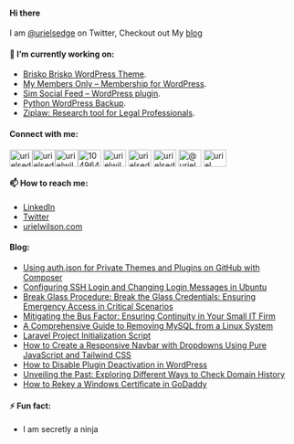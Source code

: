 #### Hi there

<!--
**devuri/devuri** is a ✨ _special_ ✨ repository because its `README.md` (this file) appears on your GitHub profile.
-->
I am [@urielsedge](https://twitter.com/urielsedge) on Twitter, Checkout out My [blog](http://urielwilson.com/)

#### 🔭 I’m currently working on:
* [Brisko Brisko WordPress Theme](https://wordpress.org/themes/brisko/).
* [My Members Only – Membership for WordPress](https://wordpress.org/plugins/iceyi-members-only/).
* [Sim Social Feed – WordPress plugin](https://wordpress.org/plugins/sim-social-feed/).
* [Python WordPress Backup](https://github.com/devuri/python-wpbackup).
* [Ziplaw: Research tool for Legal Professionals](http://ziplaw.com/).

<!-- #### 👯 I’m looking to collaborate on ...-->

#### Connect with me:
<p align="left">
<a href="https://codepen.io/devuri" target="blank"><img align="center" src="https://raw.githubusercontent.com/rahuldkjain/github-profile-readme-generator/master/src/images/icons/Social/codepen.svg" alt="urielsedge" height="30" width="40" /></a><a href="https://twitter.com/urielsedge" target="blank"><img align="center" src="https://raw.githubusercontent.com/rahuldkjain/github-profile-readme-generator/master/src/images/icons/Social/twitter.svg" alt="urielsedge" height="30" width="40" /></a><a href="https://linkedin.com/in/urielwilson" target="blank"><img align="center" src="https://raw.githubusercontent.com/rahuldkjain/github-profile-readme-generator/master/src/images/icons/Social/linked-in-alt.svg" alt="urielwilson" height="30" width="40" /></a><a href="https://stackoverflow.com/users/10496432" target="blank"><img align="center" src="https://raw.githubusercontent.com/rahuldkjain/github-profile-readme-generator/master/src/images/icons/Social/stack-overflow.svg" alt="10496432" height="30" width="40" /></a>
<a href="https://kaggle.com/urielwilson" target="blank"><img align="center" src="https://raw.githubusercontent.com/rahuldkjain/github-profile-readme-generator/master/src/images/icons/Social/kaggle.svg" alt="urielwilson" height="30" width="40" /></a>
<a href="https://instagram.com/urielsedge" target="blank"><img align="center" src="https://raw.githubusercontent.com/rahuldkjain/github-profile-readme-generator/master/src/images/icons/Social/instagram.svg" alt="urielsedge" height="30" width="40" /></a>
<a href="https://dribbble.com/urielsedge" target="blank"><img align="center" src="https://raw.githubusercontent.com/rahuldkjain/github-profile-readme-generator/master/src/images/icons/Social/dribbble.svg" alt="urielsedge" height="30" width="40" /></a>
<a href="https://medium.com/@urielsedge" target="blank"><img align="center" src="https://raw.githubusercontent.com/rahuldkjain/github-profile-readme-generator/master/src/images/icons/Social/medium.svg" alt="@urielsedge" height="30" width="40" /></a>
<a href="https://www.youtube.com/channel/UCBOOtQdEGNS71R2cDmn5uQQ" target="blank"><img align="center" src="https://raw.githubusercontent.com/rahuldkjain/github-profile-readme-generator/master/src/images/icons/Social/youtube.svg" alt="uriel wilson" height="30" width="40" /></a>
</p>


<!-- #### 💬 Ask me about ... -->

#### 📫 How to reach me:
* [LinkedIn](https://jm.linkedin.com/in/urielwilson)
* [Twitter](https://twitter.com/urielsedge)
* [urielwilson.com](http://urielwilson.com/)

#### Blog:
<!-- BLOG-POST-LIST:START -->
- [Using auth.json for Private Themes and Plugins on GitHub with Composer](https://urielwilson.com/using-auth-json-for-private-themes-and-plugins-on-github-with-composer/)
- [Configuring SSH Login and Changing Login Messages in Ubuntu](https://urielwilson.com/configuring-ssh-login-and-changing-login-messages-in-ubuntu/)
- [Break Glass Procedure: Break the Glass Credentials: Ensuring Emergency Access in Critical Scenarios](https://urielwilson.com/break-the-glass-credentials-ensuring-emergency-access-in-critical-scenarios/)
- [Mitigating the Bus Factor: Ensuring Continuity in Your Small IT Firm](https://urielwilson.com/mitigating-the-bus-factor-ensuring-continuity-in-your-small-it-firm/)
- [A Comprehensive Guide to Removing MySQL from a Linux System](https://urielwilson.com/a-comprehensive-guide-to-removing-mysql-from-a-linux-system/)
- [Laravel Project Initialization Script](https://urielwilson.com/laravel-project-initialization-script/)
- [How to Create a Responsive Navbar with Dropdowns Using Pure JavaScript and Tailwind CSS](https://urielwilson.com/ow-to-create-a-responsive-navbar-with-dropdowns-using-pure-javascript-and-tailwind-css/)
- [How to Disable Plugin Deactivation in WordPress](https://urielwilson.com/how-to-disable-plugin-deactivation-in-wordpress/)
- [Unveiling the Past: Exploring Different Ways to Check Domain History](https://urielwilson.com/unveiling-the-past-exploring-different-ways-to-check-domain-history/)
- [How to Rekey a Windows Certificate in GoDaddy](https://urielwilson.com/how-to-rekey-a-windows-certificate-in-godaddy/)
<!-- BLOG-POST-LIST:END -->


#### ⚡ Fun fact:
* I am secretly a ninja 


